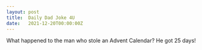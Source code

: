 ```yaml
---
layout: post
title:  Daily Dad Joke 4U
date:   2021-12-20T00:00:00Z
---
```

What happened to the man who stole an Advent Calendar? He got 25 days!
